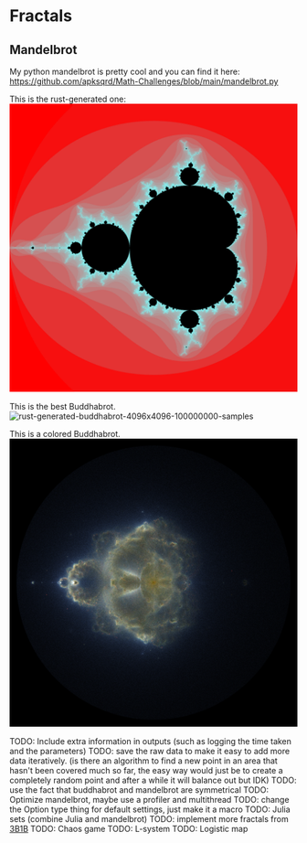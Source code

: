 # Fractals

## Mandelbrot

My python mandelbrot is pretty cool and you can find it here: <https://github.com/apksqrd/Math-Challenges/blob/main/mandelbrot.py>

This is the rust-generated one:
![rust-generated-dist-sqrd-method-500-iter-4096x4096](Buddhabrot/outputs/mandelbrot/colors/test.png)

This is the best Buddhabrot.
![rust-generated-buddhabrot-4096x4096-100000000-samples](Buddhabrot/outputs/buddhabrot/test/100000000_random_samples/100000000_random_samples.png)

This is a colored Buddhabrot.
![rust-generated-false-color-buddhabrot](Buddhabrot/outputs/buddhabrot/test/color_test_1/color_test_1.png)

TODO: Include extra information in outputs (such as logging the time taken and the parameters)
TODO: save the raw data to make it easy to add more data iteratively. (is there an algorithm to find a new point in an area that hasn't been covered much so far, the easy way would just be to create a completely random point and after a while it will balance out but IDK)
TODO: use the fact that buddhabrot and mandelbrot are symmetrical
TODO: Optimize mandelbrot, maybe use a profiler and multithread
TODO: change the Option type thing for default settings, just make it a macro
TODO: Julia sets (combine Julia and mandelbrot)
TODO: implement more fractals from [3B1B](https://www.youtube.com/watch?v=LqbZpur38nw&t=31s)
TODO: Chaos game
TODO: L-system
TODO: Logistic map
